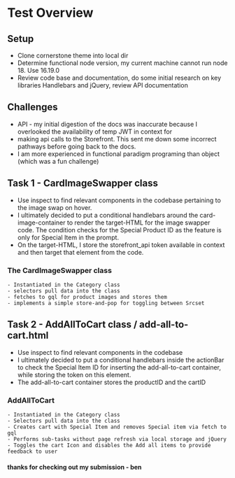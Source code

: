 # Test Overview

## Setup

- Clone cornerstone theme into local dir
- Determine functional node version, my current machine cannot run node 18. Use 16.19.0
- Review code base and documentation, do some initial research on key libraries Handlebars and jQuery, review API documentation

## Challenges
- API - my initial digestion of the docs was inaccurate because I overlooked the availability of temp JWT in context for 
- making api calls to the Storefront. This sent me down some incorrect pathways before going back to the docs.
- I am more experienced in functional paradigm programing than object (which was a fun challenge)

## Task 1 - CardImageSwapper class

- Use inspect to find relevant components in the codebase pertaining to the image swap on hover.
- I ultimately decided to put a conditional handlebars around the card-image-container to render the target-HTML for the image swapper code. The condition checks for the Special Product ID as the feature is only for Special Item in the prompt.
- On the target-HTML, I store the storefront_api token available in context and then target that element from the code.

### The CardImageSwapper class 
    - Instantiated in the Category class
    - selectors pull data into the class
    - fetches to gql for product images and stores them
    - implements a simple store-and-pop for toggling between Srcset

## Task 2 - AddAllToCart class / add-all-to-cart.html

- Use inspect to find relevant components in the codebase
- I ultimately decided to put a conditional handlebars inside the actionBar to check the Special Item ID for inserting the add-all-to-cart container, while storing the token on this element.
- The add-all-to-cart container stores the productID and the cartID

### AddAllToCart 
    - Instantiated in the Category class
    - Selectors pull data into the class
    - Creates cart with Special Item and removes Special item via fetch to gql
    - Performs sub-tasks without page refresh via local storage and jQuery
    - Toggles the cart Icon and disables the Add all items to provide feedback to user

#### thanks for checking out my submission - ben